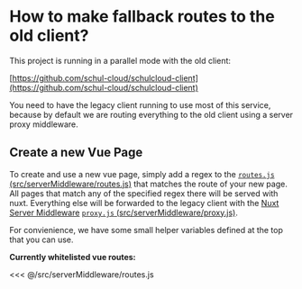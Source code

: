 # How to make fallback routes to the old client?

This project is running in a parallel mode with the old client:

[https://github.com/schul-cloud/schulcloud-client](https://github.com/schul-cloud/schulcloud-client)

You need to have the legacy client running to use most of this service, because by default we are routing everything to the old client using a server proxy middleware.

## Create a new Vue Page

To create and use a new vue page, simply add a regex to the [`routes.js` (src/serverMiddleware/routes.js)](https://github.com/schul-cloud/nuxt-client/tree/develop/src/serverMiddleware/routes.js) that matches the route of your new page. All pages that match any of the specified regex there will be served with nuxt. Everything else will be forwarded to the legacy client with the [Nuxt Server Middleware](https://nuxtjs.org/api/configuration-servermiddleware/) [`proxy.js` (src/serverMiddleware/proxy.js)](https://github.com/schul-cloud/nuxt-client/tree/develop/src/serverMiddleware/proxy.js).

For convienience, we have some small helper variables defined at the top that you can use.

**Currently whitelisted vue routes:**

<<< @/src/serverMiddleware/routes.js

